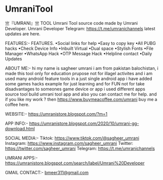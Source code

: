 # UmraniTool
亗『UMRANI』亗 TOOL
Umrani Tool source code made by Umrani Developer.
Umrani Developer Telegram: https://t.me/umranichannels latest updates are here.

FEATURES:-
FEATURES.
•Social links for help
•Easy to copy key
•All PUBG hacks
•Check Device Info
•Inbuilt Virtual
•Dual space 
•Stylish Fonts 
•File Manager
•WhatsApp Hack
•OTP Message Hack
•Helpline contact
•Daily Updates

ABOUT ME:-
hi my name is sagheer umrani i am from pakistan balochistan, i made this tool only for education prupose not for illagel activites and i am used 
many android feature tools in a just single android app i have added some games hacks example for just learning and for FUN not for take disadvantages to someones 
game device or app i used different apps source tool build umrani tool app and also you can contact me for help.
and if you like my work ? then https://www.buymeacoffee.com/umrani buy me a coffee here.

WEBSITE:-
https://umranistore.blogspot.com/?m=1

APP INFO:-
https://umranistore.blogspot.com/2020/10/umrani-gg-download.html

SOCIAL MEDIA:-
Tiktok: https://www.tiktok.com/@sagheer_umrani
Instagram: https://www.instagram.com/sagheer_umrani
Twitter: https://twitter.com/sagheer_umrani
Telegram: https://t.me/umranichannels

UMRANI APPS:-
https://umranistore.blogspot.com/search/label/Umrani%20Developer

GMAIL CONTACT:-
bmeer311@gmail.com


